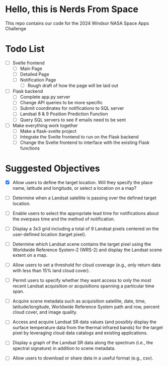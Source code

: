 # Hello, this is Nerds From Space

This repo contains our code for the 2024 Windsor NASA Space Apps Challenge

# Todo List

- [ ] Svelte frontend
    - [ ] Main Page
    - [ ] Detailed Page
    - [ ] Notification Page
        - [ ] Rough draft of how the page will be laid out
- [ ] Flask backend
    - [ ] Complete app.py server
    - [ ] Change API queries to be more specific
    - [ ] Submit coordinates for notifications to SQL server
    - [ ] Landsat 8 & 9 Position Prediction Function
    - [ ] Query SQL servers to see if emails need to be sent
- [ ] Make everything work together
    - [ ] Make a flask-svelte project
    - [ ] Integrate the Svelte frontend to run on the Flask backend
    - [ ] Change the Svelte frontend to interface with the existing Flask functions

# Suggested Objectives

- [x] Allow users to define the target location. Will they specify the place name, latitude and longitude, or select a location on a map?

- [ ] Determine when a Landsat satellite is passing over the defined target location.

- [ ] Enable users to select the appropriate lead time for notifications about the overpass time and the method of notification.

- [ ] Display a 3x3 grid including a total of 9 Landsat pixels centered on the user-defined location (target pixel).

- [ ] Determine which Landsat scene contains the target pixel using the Worldwide Reference System-2 (WRS-2) and display the Landsat scene extent on a map.

- [ ] Allow users to set a threshold for cloud coverage (e.g., only return data with less than 15% land cloud cover).

- [ ] Permit users to specify whether they want access to only the most recent Landsat acquisition or acquisitions spanning a particular time span.

- [ ] Acquire scene metadata such as acquisition satellite, date, time, latitude/longitude, Worldwide Reference System path and row, percent cloud cover, and image quality.

- [ ] Access and acquire Landsat SR data values (and possibly display the surface temperature data from the thermal infrared bands) for the target pixel by leveraging cloud data catalogs and existing applications.

- [ ] Display a graph of the Landsat SR data along the spectrum (i.e., the spectral signature) in addition to scene metadata.

- [ ] Allow users to download or share data in a useful format (e.g., csv).
